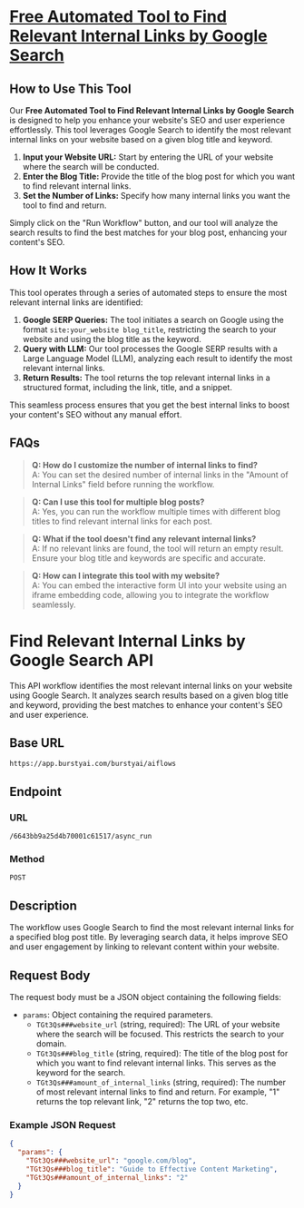 # [Free Automated Tool to Find Relevant Internal Links by Google Search](https://burstyai.com)

## How to Use This Tool

Our **Free Automated Tool to Find Relevant Internal Links by Google Search** is designed to help you enhance your website's SEO and user experience effortlessly. This tool leverages Google Search to identify the most relevant internal links on your website based on a given blog title and keyword.

1. **Input your Website URL:** Start by entering the URL of your website where the search will be conducted.
2. **Enter the Blog Title:** Provide the title of the blog post for which you want to find relevant internal links.
3. **Set the Number of Links:** Specify how many internal links you want the tool to find and return.

Simply click on the "Run Workflow" button, and our tool will analyze the search results to find the best matches for your blog post, enhancing your content's SEO.

## How It Works

This tool operates through a series of automated steps to ensure the most relevant internal links are identified:

1. **Google SERP Queries:** The tool initiates a search on Google using the format `site:your_website blog_title`, restricting the search to your website and using the blog title as the keyword.
2. **Query with LLM:** Our tool processes the Google SERP results with a Large Language Model (LLM), analyzing each result to identify the most relevant internal links.
3. **Return Results:** The tool returns the top relevant internal links in a structured format, including the link, title, and a snippet.

This seamless process ensures that you get the best internal links to boost your content's SEO without any manual effort.

## FAQs

> **Q: How do I customize the number of internal links to find?**  
> A: You can set the desired number of internal links in the "Amount of Internal Links" field before running the workflow.

> **Q: Can I use this tool for multiple blog posts?**  
> A: Yes, you can run the workflow multiple times with different blog titles to find relevant internal links for each post.

> **Q: What if the tool doesn't find any relevant internal links?**  
> A: If no relevant links are found, the tool will return an empty result. Ensure your blog title and keywords are specific and accurate.

> **Q: How can I integrate this tool with my website?**  
> A: You can embed the interactive form UI into your website using an iframe embedding code, allowing you to integrate the workflow seamlessly.

# Find Relevant Internal Links by Google Search API

This API workflow identifies the most relevant internal links on your website using Google Search. It analyzes search results based on a given blog title and keyword, providing the best matches to enhance your content's SEO and user experience.

## Base URL

`https://app.burstyai.com/burstyai/aiflows`

## Endpoint

### URL
`/6643bb9a25d4b70001c61517/async_run`

### Method
`POST`

## Description

The workflow uses Google Search to find the most relevant internal links for a specified blog post title. By leveraging search data, it helps improve SEO and user engagement by linking to relevant content within your website.

## Request Body

The request body must be a JSON object containing the following fields:

- `params`: Object containing the required parameters.
  - `TGt3Qs###website_url` (string, required): The URL of your website where the search will be focused. This restricts the search to your domain.
  - `TGt3Qs###blog_title` (string, required): The title of the blog post for which you want to find relevant internal links. This serves as the keyword for the search.
  - `TGt3Qs###amount_of_internal_links` (string, required): The number of most relevant internal links to find and return. For example, "1" returns the top relevant link, "2" returns the top two, etc.

### Example JSON Request

```json
{
  "params": {
    "TGt3Qs###website_url": "google.com/blog",
    "TGt3Qs###blog_title": "Guide to Effective Content Marketing",
    "TGt3Qs###amount_of_internal_links": "2"
  }
}

